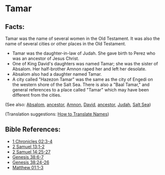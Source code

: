 # Tamar #

## Facts: ##

Tamar was the name of several women in the Old Testament. It was also the name of several cities or other places in the Old Testament.
* Tamar was the daughter-in-law of Judah. She gave birth to Perez who was an ancestor of Jesus Christ.
* One of King David's daughters was named Tamar; she was the sister of Absalom. Her half-brother Amnon raped her and left her desolate.
* Absalom also had a daughter named Tamar.
* A city called "Hazezon Tamar" was the same as the city of Engedi on the western shore of the Salt Sea. There is also a "Baal Tamar," and general references to a place called "Tamar" which may have been different from the cities.

(See also: [Absalom](../other/absalom.md), [ancestor](../other/father.md), [Amnon](../other/amnon.md), [David](../other/david.md), [ancestor](../other/father.md), [Judah](../other/judah.md), [Salt Sea](../other/saltsea.md))

(Translation suggestions: [How to Translate Names](en/ta-vol1/translate/man/translate-names))

## Bible References: ##

* [1 Chronicles 02:3-4](en/tn/1ch/help/02/03)
* [2 Samuel 13:1-2](en/tn/2sa/help/13/01)
* [2 Samuel 14:25-27](en/tn/2sa/help/14/25)
* [Genesis 38:6-7](en/tn/gen/help/38/06)
* [Genesis 38:24-26](en/tn/gen/help/38/24)
* [Matthew 01:1-3](en/tn/mat/help/01/01)